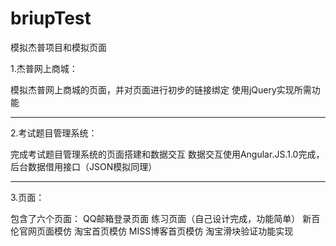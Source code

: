 # briupTest
模拟杰普项目和模拟页面

1.杰普网上商城：

模拟杰普网上商城的页面，并对页面进行初步的链接绑定
使用jQuery实现所需功能

---------------------------------------------------------
2.考试题目管理系统：

完成考试题目管理系统的页面搭建和数据交互
数据交互使用Angular.JS.1.0完成，后台数据借用接口（JSON模拟同理）

---------------------------------------------------------
3.页面：

包含了六个页面：
QQ邮箱登录页面
练习页面（自己设计完成，功能简单）
新百伦官网页面模仿
淘宝首页模仿
MISS博客首页模仿
淘宝滑块验证功能实现

